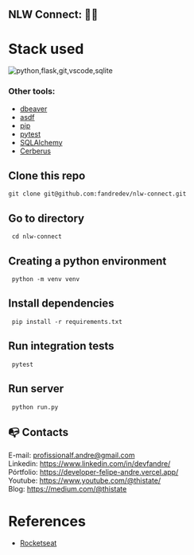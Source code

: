 ## NLW Connect: :technologist:

# Stack used

<img src="https://skillicons.dev/icons?i=python,flask,git,vscode,sqlite,postman&theme=dark" alt="python,flask,git,vscode,sqlite" />

### Other tools:

- [dbeaver](https://dbeaver.io/)
- [asdf](https://asdf-vm.com/)
- [pip](https://pypi.org/project/pip/)
- [pytest](https://docs.pytest.org/en/stable/)
- [SQLAlchemy](https://www.sqlalchemy.org/)
- [Cerberus](https://docs.python-cerberus.org/)

## Clone this repo

```
git clone git@github.com:fandredev/nlw-connect.git
```

## Go to directory

```
 cd nlw-connect
```

## Creating a python environment

```
 python -m venv venv
```

## Install dependencies

```
 pip install -r requirements.txt
```

## Run integration tests

```
 pytest
```

## Run server

```
 python run.py
```

## :mailbox_with_no_mail: Contacts

E-mail: profissionalf.andre@gmail.com<br>
Linkedin: https://www.linkedin.com/in/devfandre/<br>
Pórtfolio: https://developer-felipe-andre.vercel.app/<br>
Youtube: https://www.youtube.com/@thistate/<br>
Blog: https://medium.com/@thistate<br>

# References

- [Rocketseat](https://www.rocketseat.com.br/)
